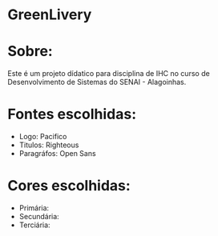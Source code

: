 # GreenLivery

# Sobre:
Este é um projeto dídatico para disciplina de IHC no curso de Desenvolvimento de Sistemas do SENAI - Alagoinhas.

# Fontes escolhidas:

- Logo: Pacifico
- Titulos: Righteous
- Paragráfos: Open Sans

# Cores escolhidas:

- Primária:
- Secundária:
- Terciária:
